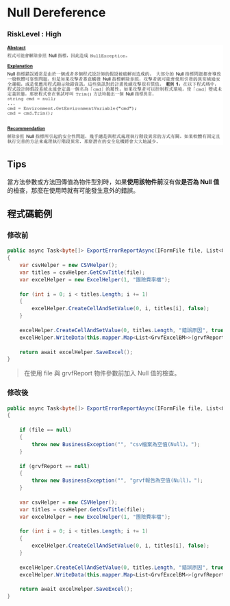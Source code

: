 # Null Dereference

### RiskLevel : High

![Null Dereference](/Fortify/High/Null_Dereference/Null_Dereference.png "Null Dereference")

## Tips
當方法參數或方法回傳值為物件型別時，如果**使用該物件前**沒有做**是否為 Null 值**的檢查，那麼在使用時就有可能發生意外的錯誤。

## 程式碼範例

### 修改前

``` C#
public async Task<byte[]> ExportErrorReportAsync(IFormFile file, List<GrvfCSVBM> grvfReport)
{
    var csvHelper = new CSVHelper();
    var titles = csvHelper.GetCsvTitle(file);
    var excelHelper = new ExcelHelper(1, "團險費率檔");

    for (int i = 0; i < titles.Length; i += 1)
    {
        excelHelper.CreateCellAndSetValue(0, i, titles[i], false);
    }

    excelHelper.CreateCellAndSetValue(0, titles.Length, "錯誤原因", true);
    excelHelper.WriteData(this.mapper.Map<List<GrvfExcelBM>>(grvfReport), 0, 0, true);

    return await excelHelper.SaveExcel();
}
```

> 在使用 file 與 grvfReport 物件參數前加入 Null 值的檢查。

### 修改後

```C#
public async Task<byte[]> ExportErrorReportAsync(IFormFile file, List<GrvfCSVBM> grvfReport)
{

    if (file == null)
    {
        throw new BusinessException("", "csv檔案為空值(Null)。");
    }

    if (grvfReport == null)
    {
        throw new BusinessException("", "grvf報告為空值(Null)。");
    }

    var csvHelper = new CSVHelper();
    var titles = csvHelper.GetCsvTitle(file);
    var excelHelper = new ExcelHelper(1, "團險費率檔");

    for (int i = 0; i < titles.Length; i += 1)
    {
        excelHelper.CreateCellAndSetValue(0, i, titles[i], false);
    }

    excelHelper.CreateCellAndSetValue(0, titles.Length, "錯誤原因", true);
    excelHelper.WriteData(this.mapper.Map<List<GrvfExcelBM>>(grvfReport), 0, 0, true);

    return await excelHelper.SaveExcel();
}
```